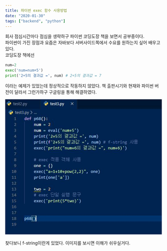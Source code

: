 ```yaml
---
title: 파이썬 exec 함수 사용방법
date: "2020-01-30"
tags: ["backend", "python"]
---
```


회사 점심시간마다 점심을 생략하구 파이썬 코딩도장 책을 보면서 공부중이다.  
파이썬이 가진 장점과 요즘은 자바보다 서버사이드쪽에서 수요를 원하는지 싶어 배우고있다.  
코딩도장 책에선

```python
num=2
exec('num=num+5')
print('2+5의 결과값 =', num) # 2+5의 결과값 = 7
```

이라는 예제가 있었는데 정상적으로 작동하지 않았다. 책 출판시기와 현재와 파이썬 버전이 달라서 그런가하구 구글링을 통해 해결하였다.

![python error](./images/python_exec_example.JPG)

찾다보니 f-string이란게 있었다. 이미지를 보시면 이해가 쉬우실거다.
